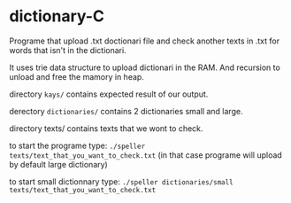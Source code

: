# dictionary-C
Programe that upload .txt doctionari file and check another texts in .txt for words that isn't in the dictionari.

It uses trie data structure to upload dictionari in the RAM. And recursion to unload and free the mamory in heap.

directory ```kays/``` contains expected result of our output.

derectory ```dictionaries/``` contains 2 dictionaries small and large.

directory texts/ contains texts that we wont to check.

to start the programe type: ```./speller texts/text_that_you_want_to_check.txt``` (in that case programe will upload by default large dictionary)

to start small dictionnary type: ```./speller dictionaries/small texts/text_that_you_want_to_check.txt```
